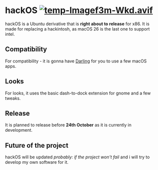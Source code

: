 # hackOS [![temp-Imagef3m-Wkd.avif](https://i.postimg.cc/3NV97nvh/temp-Imagef3m-Wkd.avif)](https://postimg.cc/SYLcfLd1)
hackOS is a Ubuntu derivative that is **right about to release** for x86.
It is made for replacing a hackintosh, as macOS 26 is the last one to support intel.

## Compatibility
For compatibility - it is gonna have [Darling](https://www.darlinghq.org/) for you to use a few macOS apps.

## Looks
For looks, it uses the basic dash-to-dock extension for gnome and a few tweaks.

## Release
It is planned to release before **24th October** as it is currently in development.

## Future of the project
hackOS will be updated *probably: if the project won't fail* and i will try to develop my own software for it.
